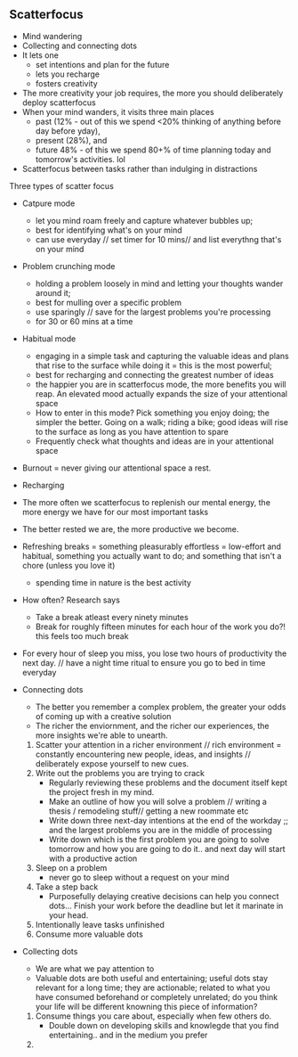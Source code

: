 ## Scatterfocus 

- Mind wandering
- Collecting and connecting dots
- It lets one
  -  set intentions and plan for the future
  -  lets you recharge
  -  fosters creativity
- The more creativity your job requires, the more you should deliberately deploy scatterfocus
- When your mind wanders, it visits three main places 
  - past (12% - out of this we spend <20% thinking of anything before day before yday),
  - present (28%), and 
  - future 48% - of this we spend 80+% of time planning today and tomorrow's activities. lol
- Scatterfocus between tasks rather than indulging in distractions

Three types of scatter focus
- Catpure mode 
   - let you mind roam freely and capture whatever bubbles up; 
   - best for identifying what's on your mind
   - can use everyday // set timer for 10 mins// and list everythng that's on your mind
- Problem crunching mode 
   - holding a problem loosely in mind and letting your thoughts wander around it; 
   - best for mulling over a specific problem
   - use sparingly // save for the largest problems you're processing
   - for 30 or 60 mins at a time
- Habitual mode 
   - engaging in a simple task and capturing the valuable ideas and plans that rise to the surface while doing it = this is the most powerful; 
   - best for recharging and connecting the greatest number of ideas
   - the happier you are in scatterfocus mode, the more benefits you will reap. An elevated mood actually expands the size of your attentional space
   - How to enter in this mode? Pick something you enjoy doing; the simpler the better. Going on a walk; riding a bike; good ideas will rise to the surface as long as you have attention to spare
   - Frequently check what thoughts and ideas are in your attentional space
 - Burnout = never giving our attentional space a rest.

- Recharging
 - The more often we scatterfocus to replenish our mental energy, the more energy we have for our most important tasks
 - The better rested we are, the more productive we become. 
 - Refreshing breaks = something pleasurably effortless = low-effort and habitual, something you actually want to do; and something that isn't a chore (unless you love it)
   - spending time in nature is the best activity 
 - How often? Research says
   - Take a break atleast every ninety minutes
   - Break for roughly fifteen minutes for each hour of the work you do?! this feels too much break
- For every hour of sleep you miss, you lose two hours of productivity the next day. // have a night time ritual to ensure you go to bed in time everyday

- Connecting dots
  - The better you remember a complex problem, the greater your odds of coming up with a creative solution
  - The richer the enviornment, and the richer our experiences, the more insights we're able to unearth. 
  1. Scatter your attention in a richer environment // rich environment = constantly encountering new people, ideas, and insights // deliberately expose yourself to new cues. 
  2. Write out the problems you are trying to crack
     - Regularly reviewing these problems and the document itself kept the project fresh in my mind.
     - Make an outline of how you will solve a problem // writing a thesis / remodeling stuff// getting a new roommate etc
     - Write down three next-day intentions at the end of the workday ;; and the largest problems you are in the middle of processing
     - Write down which is the first problem you are going to solve tomorrow and how you are going to do it.. and next day will start with a productive action
  3. Sleep on a problem
     - never go to sleep without a request on your mind
  4. Take a step back
     - Purposefully delaying creative decisions can help you connect dots... Finish your work before the deadline but let it marinate in your head.
  5. Intentionally leave tasks unfinished 
  6. Consume more valuable dots

- Collecting dots
  - We are what we pay attention to
  - Valuable dots are both useful and entertaining; useful dots stay relevant for a long time; they are actionable; related to what you have consumed beforehand or completely unrelated; do you think your life will be different knowning this piece of information?
  1. Consume things you care about, especially when few others do. 
     - Double down on developing skills and knowlegde that you find entertaining.. and in the medium you prefer
  2. 
  
  
